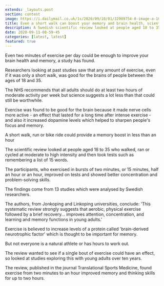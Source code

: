 ```yaml
---
extends: _layouts.post
section: content
image: https://i.dailymail.co.uk/1s/2020/09/10/01/32989754-0-image-a-105_1599699519893.jpg 
title: Even a short walk can boost your memory and brain health, scientists discover 
description: A Swedish scientific review looked at people aged 18 to 35 who walked, ran or cycled at moderate to high intensity and then took tests such as remembering a list of 15 words. 
date: 2020-09-11-08-59-45 
categories: [latest, latest] 
featured: true 
--- 
```

Even two minutes of exercise per day could be enough to improve your brain health and memory, a study has found.

Researchers looking at past studies saw that any amount of exercise, even if it was only a short walk, was good for the brains of people between the ages of 18 and 35.

The NHS recommends that all adults should do at least two hours of moderate activity per week but science suggests a lot less than that could still be worthwhile.

Exercise was found to be good for the brain because it made nerve cells more active - an effect that lasted for a long time after intense exercise - and also it increased dopamine levels which helped to sharpen people's focus and memory.   

A short walk, run or bike ride could provide a memory boost in less than an hour

The scientific review looked at people aged 18 to 35 who walked, ran or cycled at moderate to high intensity and then took tests such as remembering a list of 15 words.

The participants, who exercised in bursts of two minutes, or 15 minutes, half an hour or an hour, improved on tests and showed better concentration and problem-solving skills.

The findings come from 13 studies which were analysed by Swedish researchers. 

The authors, from Jonkoping and Linkoping universities, conclude: 'This systematic review strongly suggests that aerobic, physical exercise followed by a brief recovery... improves attention, concentration, and learning and memory functions in young adults.'

Exercise is believed to increase levels of a protein called 'brain-derived neurotrophic factor' which is thought to be important for memory.

But not everyone is a natural athlete or has hours to work out. 

The review wanted to see if a single bout of exercise could have an effect, so looked at studies exploring this with young adults over ten years.

The review, published in the journal Translational Sports Medicine, found exercise from two minutes to an hour improved memory and thinking skills for up to two hours.

